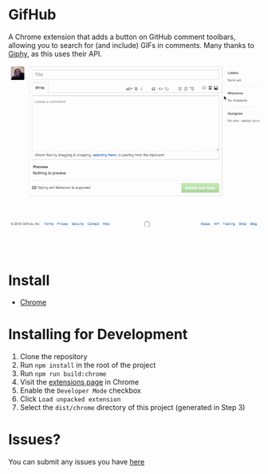 # GifHub

A Chrome extension that adds a button on GitHub comment toolbars, allowing you to search for (and include) GIFs in comments. Many thanks to [Giphy](http://giphy.com/), as this uses their API.

![screenshot](screenshot.gif)

# Install

- [Chrome](https://chrome.google.com/webstore/detail/gifhub/lponagpckglibniamicamklhfkoebpeb/)

# Installing for Development

1. Clone the repository
2. Run `npm install` in the root of the project
3. Run `npm run build:chrome`
4. Visit the [extensions page](chrome://extensions) in Chrome
5. Enable the `Developer Mode` checkbox
6. Click `Load unpacked extension`
7. Select the `dist/chrome` directory of this project (generated in Step 3)

# Issues?

You can submit any issues you have [here](https://github.com/DrewML/GifHub/issues/new)
